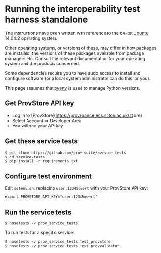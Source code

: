# Running the interoperability test harness standalone

The instructions have been written with reference to the 64-bit [Ubuntu](http://www.ubuntu.com/) 14.04.2 operating system.

Other operating systems, or versions of these, may differ in how packages are installed, the versions of these packages available from package managers etc. Consult the relevant documentation for your operating system and the products concerned.

Some dependencies require you to have sudo access to install and configure software (or a local system administrator can do this for you).

This page assumes that [pyenv](https://github.com/yyuu/pyenv) is used to manage Python versions.

## Get ProvStore API key

* Log in to [ProvStore](https://provenance.ecs.soton.ac.uk/st
ore)
* Select Account => Developer Area
* You will see your API key

## Get these service tests

```
$ git clone https://github.com/prov-suite/service-tests
$ cd service-tests
$ pip install -r requirements.txt
```

## Configure test environment

Edit `setenv.sh`, replacing `user:12345qwert` with your ProvStore API key:

```
export PROVSTORE_API_KEY="user:12345qwert"
```

## Run the service tests

```
$ nosetests -v prov_service_tests
```

To run tests for a specific service:

```
$ nosetests -v prov_service_tests.test_provstore
$ nosetests -v prov_service_tests.test_provvalidator
```

